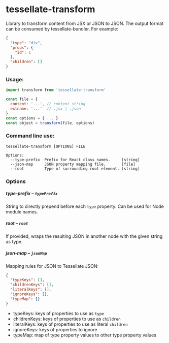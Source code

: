 # tessellate-transform

Library to transform content from JSX or JSON to JSON. The output format can be consumed by tessellate-bundler. For example:

```json
{
  "type": "div",
  "props": {
    "id": 1
  },
  "children": []
}
```

### Usage:

```javascript
import transform from 'tessellate-transform'

const file = {
  content: '...', // content string
  extname: '...'  // .jsx | .json
}
const options = { ... }
const object = transform(file, options)
```

### Command line use:

```
tessellate-transform [OPTIONS] FILE

Options:
  --type-prefix  Prefix for React class names.     [string]
  --json-map     JSON property mapping file.       [file]
  --root         Type of surrounding root element. [string]
```

### Options

##### type-prefix – `typePrefix`
String to directly prepend before each `type` property. Can be used for Node module names.

##### root – `root`
If provided, wraps the resulting JSON in another node with the given string as type.

##### json-map – `jsonMap`
Mapping rules for JSON to Tessellate JSON:

```json
{
  "typeKeys": [],
  "childrenKeys": [],
  "literalKeys": [],
  "ignoreKeys": [],
  "typeMap": {}
}
```

* typeKeys: keys of properties to use as `type`
* childrenKeys: keys of properties to use as `children`
* literalKeys: keys of properties to use as literal `children`
* ignoreKeys: keys of properties to ignore
* typeMap: map of type property values to other type property values
